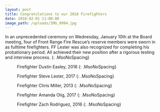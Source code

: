 ```yaml
---
layout: post
title: Congratulations to our 2018 Firefighters
date: 2018-02-01 11:00:00
image_path: /uploads/IMG_9994.jpg
---
```



In an unprecedented ceremony on Wednesday, January 10th at the Board meeting, four of Front Range Fire Rescue’s reserve members were sworn in as fulltime firefighters. FF Lester was also recognized for completing his probationary period. All achieved their new position after a rigorous testing and interview process.
{: .MsoNoSpacing}

&nbsp; &nbsp; &nbsp; &nbsp; &nbsp; Firefighter Dustin Easley, 2016
{: .MsoNoSpacing}

&nbsp; &nbsp; &nbsp; &nbsp; &nbsp; Firefighter Steve Lester, 2017
{: .MsoNoSpacing}

&nbsp; &nbsp; &nbsp; &nbsp; &nbsp; Firefighter Chris Miller, 2013
{: .MsoNoSpacing}

&nbsp; &nbsp; &nbsp; &nbsp; &nbsp; Firefighter Amanda Olig, 2017
{: .MsoNoSpacing}

&nbsp; &nbsp; &nbsp; &nbsp; &nbsp; Firefighter Zach Rodriguez, 2016
{: .MsoNoSpacing}